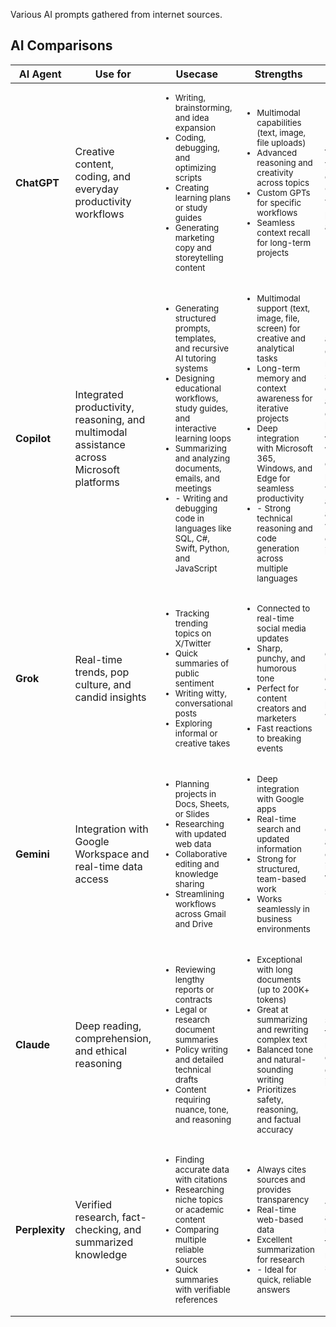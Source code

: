 Various AI prompts gathered from internet sources.

## AI Comparisons

| AI Agent | Use for | Usecase | Strengths | Pro Tip | 
| ------ | ----- | ----------- | ----------- | ----- | 
| **ChatGPT** | Creative content, coding, and everyday productivity workflows | <small><ul><li>Writing, brainstorming, and idea expansion</li><li>Coding, debugging, and optimizing scripts</li><li>Creating learning plans or study guides</li><li>Generating marketing copy and storeytelling content</li></ul></small> | <small><ul><li>Multimodal capabilities (text, image, file uploads)</li><li>Advanced reasoning and creativity across topics</li><li>Custom GPTs for specific workflows</li><li>Seamless context recall for long-term projects</li></ul></small> | Use ChatGPT to automate your workflow, create custom GPTs for writing, planning, and analysis | 
| **Copilot** | Integrated productivity, reasoning, and multimodal assistance across Microsoft platforms | <small><ul><li>Generating structured prompts, templates, and recursive AI tutoring systems</li><li>Designing educational workflows, study guides, and interactive learning loops</li><li>Summarizing and analyzing documents, emails, and meetings</li><li>- Writing and debugging code in languages like SQL, C#, Swift, Python, and JavaScript</li></ul></small> | <small><ul><li>Multimodal support (text, image, file, screen) for creative and analytical tasks</li><li>Long-term memory and context awareness for iterative projects</li><li>Deep integration with Microsoft 365, Windows, and Edge for seamless productivity</li><li>- Strong technical reasoning and code generation across multiple languages</li></ul></small> | Use Copilot to accelerate decision-making, streamline documentation, and support collaborative learning across teams. Whether you're coding, planning, writing, or analyzing, it adapts to your workflow with context-aware intelligence | 
| **Grok** | Real-time trends, pop culture, and candid insights | <small><ul><li>Tracking trending topics on X/Twitter</li><li>Quick summaries of public sentiment</li><li>Writing witty, conversational posts</li><li>Exploring informal or creative takes</li></ul></small> | <small><ul><li>Connected to real-time social media updates</li><li>Sharp, punchy, and humorous tone</li><li>Perfect for content creators and marketers</li><li>Fast reactions to breaking events</li></ul></small> | Use Grok to create viral posts or social commentary with personality and wit | 
| **Gemini** | Integration with Google Workspace and real-time data access | <small><ul><li>Planning projects in Docs, Sheets, or Slides</li><li>Researching with updated web data</li><li>Collaborative editing and knowledge sharing</li><li>Streamlining workflows across Gmail and Drive</li></ul></small> | <small><ul><li>Deep integration with Google apps</li><li>Real-time search and updated information</li><li>Strong for structured, team-based work</li><li>Works seamlessly in business environments</li></ul></small> | Use Gemini for organization and collaboration inside Google Workspace to stay connected | 
| **Claude** | Deep reading, comprehension, and ethical reasoning | <small><ul><li>Reviewing lengthy reports or contracts</li><li>Legal or research document summaries</li><li>Policy writing and detailed technical drafts</li><li>Content requiring nuance, tone, and reasoning</li></ul></small> | <small><ul><li>Exceptional with long documents (up to 200K+ tokens)</li><li>Great at summarizing and rewriting complex text</li><li>Balanced tone and natural-sounding writing</li><li>Prioritizes safety, reasoning, and factual accuracy</li></ul></small> | Use Claude to summarize, fact-check, or rewrite large, complex documents into insights | 
| **Perplexity** | Verified research, fact-checking, and summarized knowledge | <small><ul><li>Finding accurate data with citations</li><li>Researching niche topics or academic content</li><li>Comparing multiple reliable sources</li><li>Quick summaries with verifiable references</li></ul></small> | <small><ul><li>Always cites sources and provides transparency</li><li>Real-time web-based data</li><li>Excellent summarization for research</li><li>- Ideal for quick, reliable answers</li></ul></small> | Use Perplexity when accuracy and verification matter, great for research, reports, and sourcing | 
